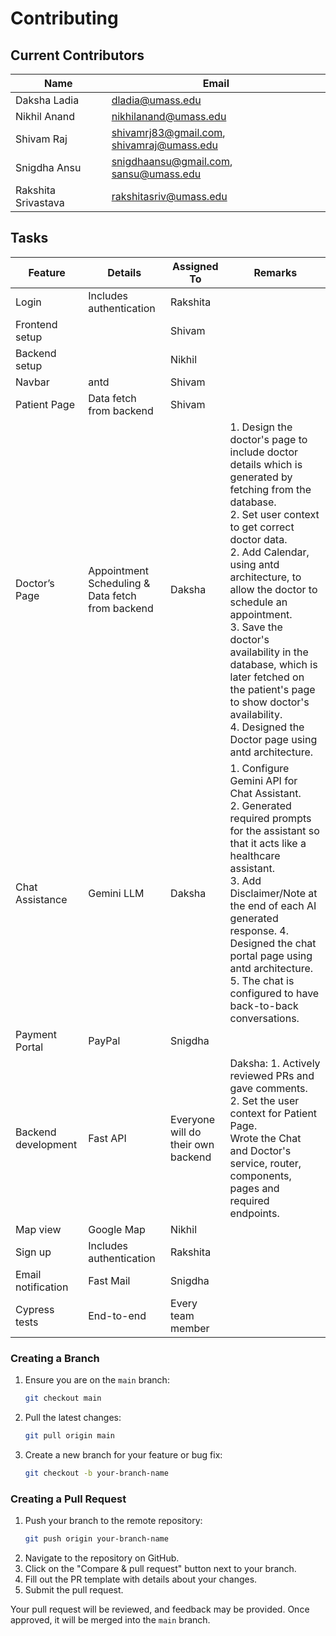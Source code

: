 # Contributing

## Current Contributors

| Name                | Email                                     |
| ------------------- | ----------------------------------------- |
| Daksha Ladia        | dladia@umass.edu                          |
| Nikhil Anand        | nikhilanand@umass.edu                     |
| Shivam Raj          | shivamrj83@gmail.com, shivamraj@umass.edu |
| Snigdha Ansu        | snigdhaansu@gmail.com, sansu@umass.edu    |
| Rakshita Srivastava | rakshitasriv@umass.edu                    |

## Tasks

| Feature                | Details                         | Assigned To        | Remarks                                     |
|------------------------|----------------------------------|--------------------| ------------------------------------------ |
| Login                 | Includes authentication         | Rakshita           |
| Frontend setup        |                                  | Shivam             |
| Backend setup         |                                  | Nikhil             |
| Navbar                | antd                             | Shivam             |
| Patient Page          | Data fetch from backend         | Shivam             |
| Doctor’s Page         | Appointment Scheduling & Data fetch from backend       | Daksha             | 1. Design the doctor's page to include doctor details which is generated by fetching from the database. <br/>2. Set user context to get correct doctor data. <br/> 2. Add Calendar, using antd architecture, to allow the doctor to schedule an appointment.<br> 3. Save the doctor's availability in the database, which is later fetched on the patient's page to show doctor's availability.<br>4. Designed the Doctor page using antd architecture.
| Chat Assistance       | Gemini LLM                     | Daksha             | 1. Configure Gemini API for Chat Assistant.<br>2. Generated required prompts for the assistant so that it acts like a healthcare assistant.<br>3. Add Disclaimer/Note at the end of each AI generated response. 4. Designed the chat portal page using antd architecture. <br/>5. The chat is configured to have back-to-back conversations.
| Payment Portal        | PayPal                          | Snigdha            |
| Backend development   | Fast API                        | Everyone will do their own backend | Daksha: 1. Actively reviewed PRs and gave comments. <br> 2. Set the user context for Patient Page. <br/> Wrote the Chat and Doctor's service, router, components, pages and required endpoints. 
| Map view              | Google Map                      | Nikhil             |
| Sign up               | Includes authentication         | Rakshita           |
| Email notification    | Fast Mail                       | Snigdha            |
| Cypress tests         | End-to-end                      | Every team member  |
 




### Creating a Branch

1. Ensure you are on the `main` branch:
   ```sh
   git checkout main
   ```
2. Pull the latest changes:
   ```sh
   git pull origin main
   ```
3. Create a new branch for your feature or bug fix:
   ```sh
   git checkout -b your-branch-name
   ```

### Creating a Pull Request

1. Push your branch to the remote repository:
   ```sh
   git push origin your-branch-name
   ```
2. Navigate to the repository on GitHub.
3. Click on the "Compare & pull request" button next to your branch.
4. Fill out the PR template with details about your changes.
5. Submit the pull request.

Your pull request will be reviewed, and feedback may be provided. Once approved, it will be merged into the `main` branch.
